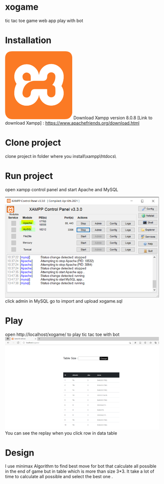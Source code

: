 # xogame
tic tac toe game web app play with bot

# Installation 
![Xampp Logo](/image/xampp_logo.png)
Download Xampp version 8.0.8
[Link to download Xampp] : https://www.apachefriends.org/download.html

# Clone project 
clone project in folder where you install\xampp\htdocs\ 

# Run project 
open xampp control panel and start Apache and MySQL

![Xampp Control Panel](/image/xampp_control.png)
click admin in MySQL go to import and upload xogame.sql 

# Play 
open http://localhost/xogame/ to play tic tac toe with bot 
![Game](/image/game.png)
You can see the replay when you click row in data table  

# Design 
I use minimax Algorithm to find best move for bot that calculate all possible in the end of game 
but in table which is more than size 3*3. It take a lot of time to calculate all possible and select the best one .



